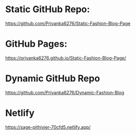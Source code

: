 # Static GitHub Repo: 
https://github.com/Priyanka6276/Static-Fashion-Blog-Page

# GitHub Pages: 
https://priyanka6276.github.io/Static-Fashion-Blog-Page/

# Dynamic GitHub Repo
https://github.com/Priyanka6276/Dynamic-Fashion-Blog

# Netlify
https://sage-pithivier-70cfd5.netlify.app/